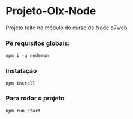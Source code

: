 # Projeto-Olx-Node
Projeto feito no módulo do curso de Node b7web

### Pé requisitos globais:
`npm i -g nodemon`

### Instalação
`npm install`

### Para rodar o projeto
`npm run start`

